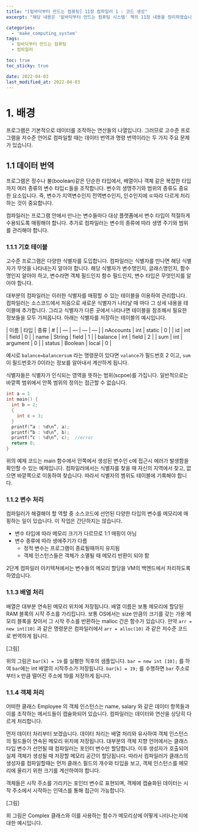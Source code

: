 ```yaml
---
title: "[밑바닥부터 만드는 컴퓨팅] 11장 컴파일러 1 : 코드 생성"
excerpt: "해당 내용은 '밑바닥부터 만드는 컴퓨팅 시스템' 책의 11장 내용을 정리하였습니다. "

categories:
  - 'make_computing_system'
tags:
  - 밑바닥부터 만드는 컴퓨팅
  - 컴파일러

toc: true
toc_sticky: true

date: 2022-04-03
last_modified_at: 2022-04-03
---
```


# 1. 배경 

프로그램은 기본적으로 데이터를 조작하는 연산들의 나열입니다. 
그러므로 고수준 프로그램을 저수준 언어로 컴파일할 때는 데이터 번역과 명령 번역이라는 두 가지 주요 문제가 있습니다. 

## 1.1 데이터 번역 

프로그램은 정수나 불(boolean)같은 단순한 타입에서, 배열이나 객체 같은 복잡한 타입까지 여러 종류의 변수 타입ㄷ들을 조작합니다. 
변수의 생명주기와 범위의 종류도 중요한 요소입니다. 
즉, 변수가 지역변수인지 전역변수인지, 인수인지에 ㄸ따라 다르게 처리하는 것이 중요합니다. 

컴파일러는 프로그램 안에서 만나는 변수들마다 대상 플랫폼에서 변수 타입이 적절하게 수용되도록 매핑해야 합니다. 
추가로 컴파일러는 변수의 종류에 따라 생명 주기와 범위를 관리해야 합니다. 

### 1.1.1 기호 테이블 

고수준 프로그램은 다양한 식별자를 도입합니다. 
컴파일러는 식별자를 만나면 해당 식별자가 무엇을 나타내는지 알아야 합니다. 
해당 식별자가 변수명인지, 글래스명인지, 함수명인지 알아야 하고, 변수라면 객체 필드인지 함수 필드인지, 변수 타입은 무엇인지를 알아야 합니다. 

대부분의 컴파일러는 이러한 식별자를 매핑할 수 있는 테이블을 이용하여 관리합니다. 
컴파일러는 소스코드에서 처음으로 새로운 식별자가 나타날 때 마다 그 상세 내용을 테이블에 추가합니다. 
그리고 식별자가 다른 곳에서 나타나면 테이블을 참조해서 필요한 정보들을 모두 가져옵니다. 
아래는 식별자를 저장하는 테이블의 예시입니다. 

| 이름 | 타입 | 종류 | # |
| — | — | — | — |
| nAccounts | int | static | 0 |
| id | int | field | 0 |
| name | String | field | 1 |
| balance | int | field | 2 |
| sum | int | argument | 0 |
| status | Boolean | local | 0 |

예시로 `balance=balancersum` 라는 명령문이 있다면 `valance`가 필드번호 2 이고, `sum`이 필드번호가 0이라는 정보를 알아내서 계산하게 됩니다. 

식별자들은 식별자가 인식되는 영역을 뜻하는 범위(scpoe)를 가집니다. 
일반적으로는 바깥쪽 범위에서 안쪽 범위의 정의는 접근할 수 없습니다. 

```c
int a = 1
int main() {
  int b = 2;
  {
    int c = 3;
  }
  printf(“a : %d\n”, a);
  printf(“b : %d\n”, b); 
  printf(“c : %d\n”, c);  //error
  return 0;
}
```
위의 예제 코드는 main 함수에서 안쪽에서 생성된 변수인 c에 접근시 에러가 발생함을 확인할 수 있는 예제입니다. 
컴파일러에서는 식별자를 찾을 때 자신의 지역에서 찾고, 없으면 바깥쪽으로 이동하여 찾습니다. 
따라서 식별자의 볌위도 테이블에 기록해야 합니다. 

### 1.1.2 변수 처리 

컴파일러가 해결해야 할 역할 중 소스코드에 선언된 다양한 타입의 변수를 메모리에 매핑하는 일이 있습니다. 
이 작업은 간단하지는 않습니다. 

* 변수 타입에 따라 메모리 크기가 다르므로 1:1 매핑이 아님
* 변수 종류에 따라 생애주기가 다름 
  * 정적 변수는 프로그램이 종료될때까지 유지됨
  * 객체 인스턴스들은 객체가 소멸될 때 메모리 반환이 되야 함 

2단계 컴파일러 아키텍쳐에서는 변수들의 메모리 할당을 VM의 백엔드에서 처리하도록 하였습니다. 

### 1.1.3 배열 처리 

배열은 대부분 연속된 메모리 위치에 저장됩니다. 
배열 이름은 보통 메모리에 할당된 RAM 블록의 시작 주소를 가리킵니다. 
보통 OS에서는 size 만큼의 크기를 갖는 가용 메모리 블록을 찾아서 그 시작 주소를 반환하는 malloc 간은 함수가 있습니다. 
만약 `arr = new int[10]`  과 같은 명령문은 컴파일러에서 `arr = alloc(10)` 과 같은 저수준 코드로 번역하게 됩니다. 

[그림]

위의 그림은 `bar[k] = 19` 를 실횅한 직후의 샘플입니다. 
`bar = new int [10];` 를 하여 `bar`에는 int 배열의 시작주소가 저장됩니다. 
`bar[k] = 19;` 를 수행하면 `bar` 주소로부터 `k` 만큼 떨어진 주소에 19를 저장하게 됩니다. 

### 1.1.4 객체 처리 

어떠한 클래스 Employee 의 객체 인스턴스는 name, salary 와 같은 데이터 항목들과 이를 조작하는 메서드들이 캡슐화되어 있습니다. 
컴파일러는 데이터와 연산을 상당히 다르게 처리합니다. 

먼저 데이터 처리부터 보겠습니다. 
데이터 처리는 배열 처리와 유사하여 객체 인스턴스의 필드들이 연속된 메모리 위치에 저장됩니다. 
대부분의 객체 지향 언어에서는 클래스 타입 변수가 선언될 때 컴파일러는 포인터 변수만 할당합니다. 
이후 생성자가 호출되어 실제 객체가 생성될 때 저장할 메모리 공간이 할당됩니다. 
따라서 컴파일러가 클래스의 생성자를 컴파일할때는 먼저 클래스 필드의 개수와 타입을 보고, 객체 인스턴스를 메모리에 올리기 위한 크기를 계산하여야 합니다. 

객체들은 시작 주소를 가리키는 포인터 변수로 표현되며, 객체에 캡슐화된 데이터는 시작 주소에서 시작하는 인덱스를 통해 접근이 가능합니다. 

[그림]

위 그림은 Complex 클래스와 이를 사용하는 함수가 메모리상에 어떻게 나타나는지에 대한 예시입니다. 
